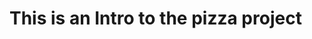 
# This is an Intro to the pizza project
<!--This project utilize bootstrap skills and everything i have learn so far
This is a pizza project call instant pizza -->